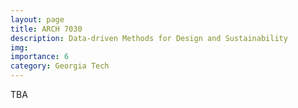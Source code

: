 ```yaml
---
layout: page
title: ARCH 7030
description: Data-driven Methods for Design and Sustainability
img:
importance: 6
category: Georgia Tech
---
```


TBA
